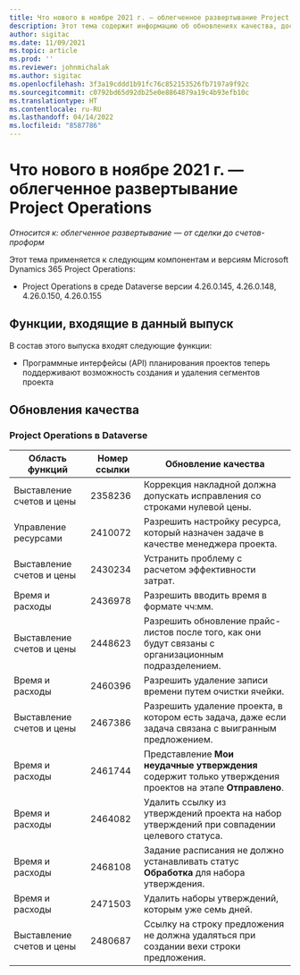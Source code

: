 ```yaml
---
title: Что нового в ноябре 2021 г. — облегченное развертывание Project Operations
description: Этот тема содержит информацию об обновлениях качества, доступных в выпуске облегченного развертывания Project Operations за ноябрь 2021 года.
author: sigitac
ms.date: 11/09/2021
ms.topic: article
ms.prod: ''
ms.reviewer: johnmichalak
ms.author: sigitac
ms.openlocfilehash: 3f3a19cddd1b91fc76c852153526fb7197a9f92c
ms.sourcegitcommit: c0792bd65d92db25e0e8864879a19c4b93efb10c
ms.translationtype: HT
ms.contentlocale: ru-RU
ms.lasthandoff: 04/14/2022
ms.locfileid: "8587786"
---
```

# <a name="whats-new-november-2021---project-operations-lite-deployment"></a>Что нового в ноябре 2021 г. — облегченное развертывание Project Operations

_Относится к: облегченное развертывание — от сделки до счетов-проформ_

Этот тема применяется к следующим компонентам и версиям Microsoft Dynamics 365 Project Operations:

- Project Operations в среде Dataverse версии 4.26.0.145, 4.26.0.148, 4.26.0.150, 4.26.0.155
  
## <a name="features-included-in-this-release"></a>Функции, входящие в данный выпуск

В состав этого выпуска входят следующие функции:

- Программные интерфейсы (API) планирования проектов теперь поддерживают возможность создания и удаления сегментов проекта

## <a name="quality-updates"></a>Обновления качества

### <a name="project-operations-in-dataverse"></a>Project Operations в Dataverse

| Область функций | Номер ссылки | Обновление качества |
| --- | --- | --- |
| Выставление счетов и цены | 2358236 | Коррекция накладной должна допускать исправления со строками нулевой цены. |
| Управление ресурсами | 2410072 | Разрешить настройку ресурса, который назначен задаче в качестве менеджера проекта. |
| Выставление счетов и цены | 2430234 | Устранить проблему с расчетом эффективности затрат. |
| Время и расходы | 2436978 | Разрешить вводить время в формате чч:мм. |
| Выставление счетов и цены | 2448623 | Разрешить обновление прайс-листов после того, как они будут связаны с организационным подразделением. |
| Время и расходы | 2460396 | Разрешить удаление записи времени путем очистки ячейки. |
| Выставление счетов и цены | 2467386 | Разрешить удаление проекта, в котором есть задача, даже если задача связана с выигранным предложением. |
| Время и расходы | 2461744 | Представление **Мои неудачные утверждения** содержит только утверждения проектов на этапе **Отправлено**. |
| Время и расходы | 2464082 | Удалить ссылку из утверждений проекта на набор утверждений при совпадении целевого статуса. |
| Время и расходы | 2468108 | Задание расписания не должно устанавливать статус **Обработка** для набора утверждения. |
| Время и расходы | 2471503 | Удалить наборы утверждений, которым уже семь дней. |
| Выставление счетов и цены | 2480687 | Ссылку на строку предложения не должна удаляться при создании вехи строки предложения. |
